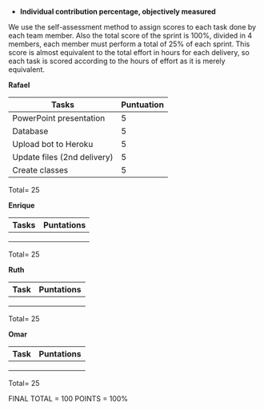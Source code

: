 - **Individual contribution percentage, objectively measured**

We use the self-assessment method to assign scores to each task done by each team member. Also the total score of the sprint is 100%, divided in 4 members, each member must perform a total of 25% of each sprint. This score is almost equivalent to the total effort in hours for each delivery, so each task is scored according to the hours of effort as it is merely equivalent.

**Rafael**

| Tasks                       | Puntuation |
| --------------------------- | ---------- |
| PowerPoint presentation     | 5          |
| Database                    | 5          |
| Upload bot to Heroku        | 5          |
| Update files (2nd delivery) | 5          |
| Create classes              | 5          |

Total= 25



**Enrique**

| Tasks | Puntations |
| ----- | ---------- |
|       |            |
|       |            |
|       |            |

Total= 25



**Ruth**

| Task | Puntations |
| ---- | ---------- |
|      |            |
|      |            |
|      |            |

Total= 25





**Omar**

| Task | Puntations |
| ---- | ---------- |
|      |            |
|      |            |
|      |            |

Total= 25



FINAL TOTAL = 100 POINTS = 100%

